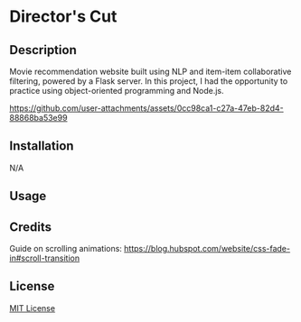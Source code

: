 # Director's Cut

## Description

Movie recommendation website built using NLP and item-item collaborative filtering, powered by a Flask server. In this project, I had the opportunity to practice using object-oriented programming and Node.js.

https://github.com/user-attachments/assets/0cc98ca1-c27a-47eb-82d4-88868ba53e99

## Installation

N/A

## Usage

## Credits

Guide on scrolling animations: https://blog.hubspot.com/website/css-fade-in#scroll-transition <br>

## License

[MIT License](https://opensource.org/license/mit)
